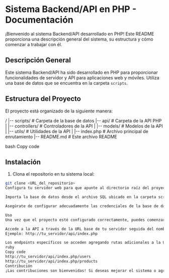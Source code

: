 # Sistema Backend/API en PHP - Documentación

¡Bienvenido al sistema Backend/API desarrollado en PHP! Este README proporciona una descripción general del sistema, su estructura y cómo comenzar a trabajar con él.

## Descripción General

Este sistema Backend/API ha sido desarrollado en PHP para proporcionar funcionalidades de servidor y API para aplicaciones web y móviles. Utiliza una base de datos que se encuentra en la carpeta `scripts`.

## Estructura del Proyecto

El proyecto está organizado de la siguiente manera:

/
|-- scripts/ # Carpeta de la base de datos
|-- api/ # Carpeta de la API PHP
| |-- controllers/ # Controladores de la API
| |-- models/ # Modelos de la API
| |-- utils/ # Utilidades de la API
| |-- index.php # Archivo principal de enrutamiento
|-- README.md # Este archivo README

bash
Copy code

## Instalación

1. Clona el repositorio en tu sistema local:

```bash
git clone <URL_del_repositorio>
Configura tu servidor web para que apunte al directorio raíz del proyecto.

Importa la base de datos desde el archivo SQL ubicado en la carpeta scripts.

Asegúrate de configurar adecuadamente las credenciales de la base de datos en los archivos de configuración de la API, si es necesario.

Uso
Una vez que el proyecto esté configurado correctamente, puedes comenzar a utilizar la API accediendo a los endpoints proporcionados. Aquí hay una breve descripción de cómo acceder a ellos:

Accede a la API a través de la URL base de tu servidor seguida del nombre del archivo index.php dentro de la carpeta api.
Ejemplo: http://tu_servidor/api/index.php

Los endpoints específicos se acceden agregando rutas adicionales a la URL base de la API. Por ejemplo:
ruby
Copy code
http://tu_servidor/api/index.php/users
http://tu_servidor/api/index.php/products
Contribución
¡Las contribuciones son bienvenidas! Si deseas mejorar el sistema o agregar nuevas características, siéntete libre de bifurcar el repositorio y enviar tus propias solicitudes de extracción.